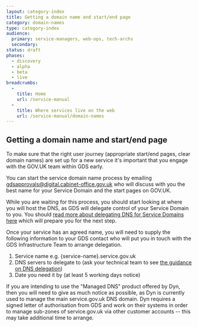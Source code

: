```yaml
---
layout: category-index
title: Getting a domain name and start/end page
category: domain-names
type: category-index
audience:
  primary: service-managers, web-ops, tech-archs
  secondary:
status: draft
phases:
  - discovery
  - alpha
  - beta
  - live
breadcrumbs:
  -
    title: Home
    url: /service-manual
  -
    title: Where services live on the web
    url: /service-manual/domain-names
---
```


## Getting a domain name and start/end page

To make sure that the right user journey (appropriate start/end pages, clear domain names) are
set up for a new service it's important that you engage with the GOV.UK team within GDS early.

You can start the service domain name process by emailing [gdsapprovals@digital.cabinet-office.gov.uk](gdsapprovals@digital.cabinet-office.gov.uk)
who will discuss with you the best name for your Service Domain and the start pages on GOV.UK.

While you are waiting for this process, you should start looking at where you will host the
DNS, as GDS will delegate control of your Service Domain to you. You should
[read more about delegating DNS for Service Domains here](/service-manual/domain-names/how-they-work)
which will prepare you for the next step.

Once your service has an agreed name, you will need to supply the following information to your
GDS contact who will put you in touch with the GDS Infrastructure Team to arrange delegation.

1. Service name e.g. {service-name}.service.gov.uk
2. DNS servers to delegate to (ask your technical team to see [the guidance on DNS delegation](/service-manual/domain-names/how-they-work))
3. Date you need it by (at least 5 working days notice)

If you are intending to use the "Managed DNS" product offered by Dyn, then you will need to give as much notice as possible, as Dyn is currently
used to manage the main service.gov.uk DNS domain. Dyn requires a signed letter of authorisation from GDS and work on their systems in order to
manage sub-zones of service.gov.uk via other customer accounts -- this may take additional time to arrange.
